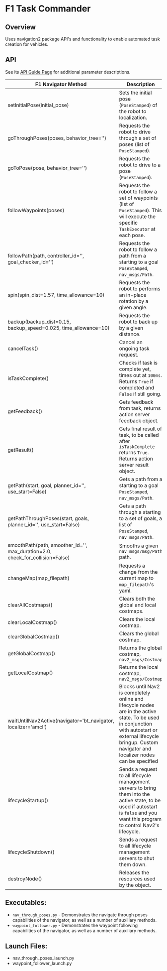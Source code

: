 # F1 Task Commander

## Overview

Uses navigation2 package API's and functionality to enable automated task creation for vehicles.


## API

See its [API Guide Page](https://navigation.ros.org/commander_api/index.html) for additional parameter descriptions.



| F1 Navigator Method            | Description                                                                |
| --------------------------------- | -------------------------------------------------------------------------- |
| setInitialPose(initial_pose)      | Sets the initial pose (`PoseStamped`) of the robot to localization.        |
| goThroughPoses(poses, behavior_tree='') | Requests the robot to drive through a set of poses (list of `PoseStamped`).|
| goToPose(pose, behavior_tree='')  | Requests the robot to drive to a pose (`PoseStamped`).                     |
| followWaypoints(poses)            | Requests the robot to follow a set of waypoints (list of `PoseStamped`). This will execute the specific `TaskExecutor` at each pose.   |
| followPath(path, controller_id='', goal_checker_id='') | Requests the robot to follow a path from a starting to a goal `PoseStamped`, `nav_msgs/Path`.     |
| spin(spin_dist=1.57, time_allowance=10)   | Requests the robot to performs an in-place rotation by a given angle.      |
| backup(backup_dist=0.15, backup_speed=0.025, time_allowance=10) | Requests the robot to back up by a given distance.         |
| cancelTask()                       | Cancel an ongoing task request.|
| isTaskComplete()                   | Checks if task is complete yet, times out at `100ms`.  Returns `True` if completed and `False` if still going.                  |
| getFeedback()                     | Gets feedback from task, returns action server feedback object. |
| getResult()				        | Gets final result of task, to be called after `isTaskComplete` returns `True`. Returns action server result object. |
| getPath(start, goal, planner_id='', use_start=False) | Gets a path from a starting to a goal `PoseStamped`, `nav_msgs/Path`.      |
| getPathThroughPoses(start, goals, planner_id='', use_start=False) | Gets a path through a starting to a set of goals, a list of `PoseStamped`, `nav_msgs/Path`. |
| smoothPath(path, smoother_id='', max_duration=2.0, check_for_collision=False) | Smooths a given `nav_msgs/msg/Path` path. |
| changeMap(map_filepath)           | Requests a change from the current map to `map_filepath`'s yaml.           |
| clearAllCostmaps()                | Clears both the global and local costmaps.                                 |
| clearLocalCostmap()               | Clears the local costmap.                                                  |
| clearGlobalCostmap()              | Clears the global costmap.                                                 |
| getGlobalCostmap()                | Returns the global costmap, `nav2_msgs/Costmap`                            |
| getLocalCostmap()                 | Returns the local costmap, `nav2_msgs/Costmap`                             |
| waitUntilNav2Active(navigator='bt_navigator, localizer='amcl') | Blocks until Nav2 is completely online and lifecycle nodes are in the active state. To be used in conjunction with autostart or external lifecycle bringup. Custom navigator and localizer nodes can be specified  |
| lifecycleStartup()                | Sends a request to all lifecycle management servers to bring them into the active state, to be used if autostart is `false` and you want this program to control Nav2's lifecycle. |
| lifecycleShutdown()               | Sends a request to all lifecycle management servers to shut them down.     |
| destroyNode()                     | Releases the resources used by the object.                                 |

## Executables:
- `nav_through_poses.py` - Demonstrates the navigate through poses capabilities of the navigator, as well as a number of auxiliary methods.
- `waypoint_follower.py` - Demonstrates the waypoint following capabilities of the navigator, as well as a number of auxiliary methods.

## Launch Files:
- nav_through_poses_launch.py
- waypoint_follower_launch.py
